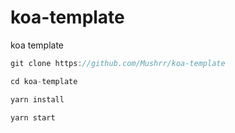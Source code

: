 # koa-template
koa template
```js
git clone https://github.com/Mushrr/koa-template

cd koa-template

yarn install

yarn start
```
